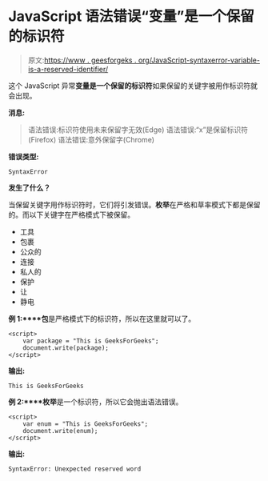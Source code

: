 # JavaScript 语法错误“变量”是一个保留的标识符

> 原文:[https://www . geesforgeks . org/JavaScript-syntaxerror-variable-is-a-reserved-identifier/](https://www.geeksforgeeks.org/javascript-syntaxerror-variable-is-a-reserved-identifier/)

这个 JavaScript 异常**变量是一个保留的标识符**如果保留的关键字被用作标识符就会出现。

**消息:**

> 语法错误:标识符使用未来保留字无效(Edge)
> 语法错误:“x”是保留标识符(Firefox)
> 语法错误:意外保留字(Chrome)

**错误类型:**

```
SyntaxError
```

**发生了什么？**

当保留关键字用作标识符时，它们将引发错误。**枚举**在严格和草率模式下都是保留的。而以下关键字在严格模式下被保留。

*   工具
*   包裹
*   公众的
*   连接
*   私人的
*   保护
*   让
*   静电

**例 1:****包**是严格模式下的标识符，所以在这里就可以了。

```
<script>
    var package = "This is GeeksForGeeks"; 
    document.write(package);
</script>
```

**输出:**

```
This is GeeksForGeeks
```

**例 2:****枚举**是一个标识符，所以它会抛出语法错误。

```
<script>
    var enum = "This is GeeksForGeeks"; 
    document.write(enum);
</script>
```

**输出:**

```
SyntaxError: Unexpected reserved word
```